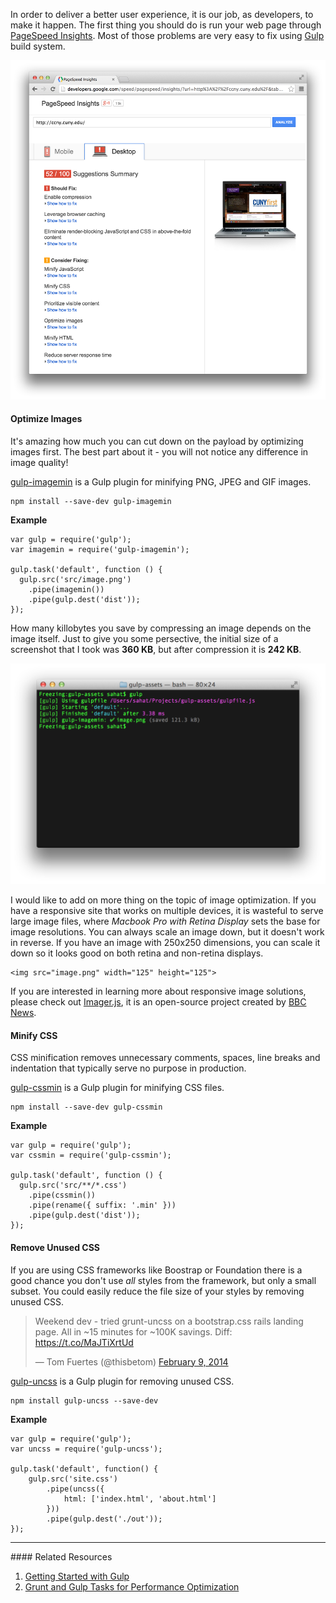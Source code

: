 In order to deliver a better user experience, it is our job, as developers, to
make it happen. The first thing you should do is run your web page through
[PageSpeed Insights](http://developers.google.com/speed/pagespeed/insights). Most
of those problems are very easy to fix using [Gulp](http://gulpjs.com) build system.

![](images/backend/intermediate/optimizing-assets-with-gulp-1.png)

#### <i class="fa fa-picture-o text-danger"></i> Optimize Images

It's amazing how much you can cut down on the payload by optimizing images first.
The best part about it - you will not notice any difference in image quality!

[gulp-imagemin](https://github.com/sindresorhus/gulp-imagemin) is a Gulp plugin
for minifying PNG, JPEG and GIF images.

```
npm install --save-dev gulp-imagemin
```

**Example**
```
var gulp = require('gulp');
var imagemin = require('gulp-imagemin');

gulp.task('default', function () {
  gulp.src('src/image.png')
    .pipe(imagemin())
    .pipe(gulp.dest('dist'));
});
```

How many killobytes you save by compressing an image depends on the image itself.
Just to give you some persective, the initial size of a screenshot that I took
was **360 KB**, but after compression it is **242 KB**.

![](images/backend/intermediate/optimizing-assets-with-gulp-2.png)

I would like to add on more thing on the topic of image optimization. If you have
a responsive site that works on multiple devices, it is wasteful to serve large
image files, where *Macbook Pro with Retina Display* sets the base for image
resolutions. You can always scale an image down, but it doesn't work in reverse.
If you have an image with 250x250 dimensions, you can scale it down so it looks
good on both retina and non-retina displays.

```
<img src="image.png" width="125" height="125">
```

If you are interested in learning more about responsive image solutions, please
check out [Imager.js](https://github.com/BBC-News/Imager.js/), it is an open-source
project created by [BBC News](https://github.com/BBC-News).

#### <i class="fa fa-picture-o text-danger"></i> Minify CSS

CSS minification removes unnecessary comments, spaces, line breaks and indentation
that typically serve no purpose in production.

[gulp-cssmin](https://github.com/chilijung/gulp-cssmin) is a Gulp plugin for
minifying CSS files.

```
npm install --save-dev gulp-cssmin
```

**Example**
```
var gulp = require('gulp');
var cssmin = require('gulp-cssmin');

gulp.task('default', function () {
  gulp.src('src/**/*.css')
    .pipe(cssmin())
    .pipe(rename({ suffix: '.min' }))
    .pipe(gulp.dest('dist'));
});
```

#### <i class="fa fa-picture-o text-danger"></i> Remove Unused CSS

If you are using CSS frameworks like Boostrap or Foundation there is a good
chance you don't use *all* styles from the framework, but only a small subset. You
could easily reduce the file size of your styles by removing unused CSS.

<blockquote class="twitter-tweet" lang="en"><p>Weekend dev - tried grunt-uncss on a bootstrap.css rails landing page. All in ~15 minutes for ~100K savings. Diff: <a href="https://t.co/MaJTiXrtUd">https://t.co/MaJTiXrtUd</a></p>&mdash; Tom Fuertes (@thisbetom) <a href="https://twitter.com/thisbetom/statuses/432575411138998273">February 9, 2014</a></blockquote>
<script async src="//platform.twitter.com/widgets.js" charset="utf-8"></script>

[gulp-uncss](https://github.com/ben-eb/gulp-uncss) is a Gulp plugin for
removing unused CSS.

```
npm install gulp-uncss --save-dev
```

**Example**
```
var gulp = require('gulp');
var uncss = require('gulp-uncss');

gulp.task('default', function() {
    gulp.src('site.css')
        .pipe(uncss({
            html: ['index.html', 'about.html']
        }))
        .pipe(gulp.dest('./out'));
});
```

<hr>
#### <i class="fa fa-lightbulb-o text-danger"></i> Related Resources

1. [Getting Started with Gulp](http://markgoodyear.com/2014/01/getting-started-with-gulp/)
2. [Grunt and Gulp Tasks for Performance Optimization](http://yeoman.io/blog/performance-optimization.html)
